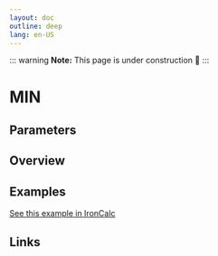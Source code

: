 ```yaml
---
layout: doc
outline: deep
lang: en-US
---
```


::: warning
**Note:** This page is under construction 🚧
:::

# MIN

## Parameters

## Overview

## Examples

[See this example in IronCalc](https://app.ironcalc.com/?filename=min)

## Links